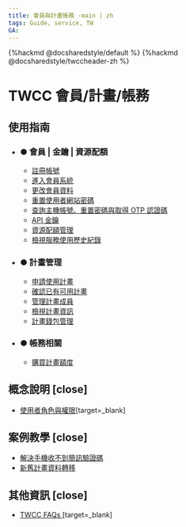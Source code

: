 ```yaml
---
title: 會員與計畫帳務 -main | zh
tags: Guide, service, TW
GA:
---
```


{%hackmd @docsharedstyle/default %}
{%hackmd @docsharedstyle/twccheader-zh %}

# TWCC 會員/計畫/帳務

使用指南 
---

- ### ● 會員 | 金鑰 | 資源配額
    - [註冊帳號](https://man.twcc.ai/@twccdocs/S1v-UAi6V?type=view)
    - [進入會員系統](https://man.twcc.ai/@twsdocs/howto-service-access-service-zh)
    - [更改會員資料](https://man.twcc.ai/@twccdocs/guide-service-update-your-info-zh)
    - [重置使用者網站密碼](https://man.twcc.ai/@twccdocs/guide-service-reset-portal-pwd-zh)
    - [查詢主機帳號、重置密碼與取得 OTP 認證碼](https://man.twcc.ai/@twccdocs/guide-service-hostname-pwd-otp-zh)
    - [API 金鑰](https://man.twcc.ai/@preview-twccdocs/S1RCu-w3_)
    - [資源配額管理](https://man.twcc.ai/@preview-twccdocs/S1RCu-w3_#%E8%B3%87%E6%BA%90%E9%85%8D%E9%A1%8D%E7%AE%A1%E7%90%86)
    - [檢視服務使用歷史紀錄](https://man.twcc.ai/@preview-twccdocs/guide-service-user-activity-history-zh)

- ### ● 計畫管理
    - [申請使用計畫](https://man.twcc.ai/@twccdocs/rkXUICiTE?type=view)
    - [確認已有可用計畫](https://man.twcc.ai/@twccdocs/rJ09wRoa4?type=view)
    - [管理計畫成員](https://man.twcc.ai/@twccdocs/SkXewCiaE?type=view)
    - [檢視計畫資訊](https://man.twcc.ai/@twccdocs/BkzBO0j6N?type=view)
    - [計畫錢包管理](https://man.twcc.ai/@twccdocs/guide-service-manage-project-wallet-zh)

- ### ● 帳務相關
    - [購買計畫額度](https://man.twcc.ai/@twccdocs/S17dwAja4?type=view)

概念說明 [close]
---
- [使用者角色與權限](https://man.twcc.ai/@twccdocs/role-main-zh/https%3A%2F%2Fman.twcc.ai%2F%40twccdocs%2Frole-overview-zh)[target=_blank]

案例教學 [close]
---
- [解決手機收不到簡訊驗證碼](https://man.twcc.ai/@twccdocs/howo-service-receive-verif-phone-zh)
- [新舊計畫資料轉移](https://man.twcc.ai/@twccdocs/howto-project-data-transfer-zh)

其他資訊 [close]
---

- [TWCC FAQs <i class="fa fa-question-circle" aria-hidden="true"></i>](https://man.twcc.ai/@twccdocs/faq-zh/https%3A%2F%2Fman.twcc.ai%2F%40twccdocs%2Ffaq-membership-project-billing-zh)[target=_blank]
